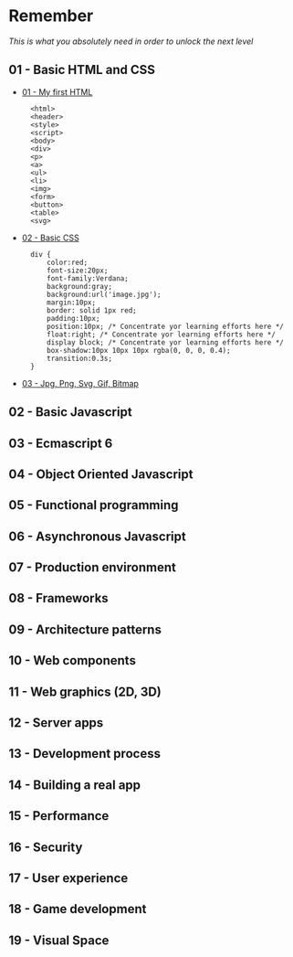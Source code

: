 # Remember
*This is what you absolutely need in order to unlock the next level*

## 01 - Basic HTML and CSS
- [01 - My first HTML](https://github.com/visual-space/visual-school/tree/master/01-basic-html-and-css/01-my-first-html)

        <html>
        <header>
        <style>
        <script>
        <body>
        <div>
        <p>
        <a>
        <ul>
        <li>
        <img>
        <form>
        <button>
        <table>
        <svg>

- [02 - Basic CSS](https://github.com/visual-space/visual-school/blob/master/01-basic-html-and-css/02-basic-css)

        div { 
            color:red;
            font-size:20px;
            font-family:Verdana;
            background:gray;
            background:url('image.jpg');
            margin:10px;
            border: solid 1px red;
            padding:10px;
            position:10px; /* Concentrate yor learning efforts here */
            float:right; /* Concentrate yor learning efforts here */
            display block; /* Concentrate yor learning efforts here */
            box-shadow:10px 10px 10px rgba(0, 0, 0, 0.4);
            transition:0.3s;
        }

- [03 - Jpg, Png, Svg, Gif, Bitmap](https://github.com/visual-space/visual-school/blob/master/01-basic-html-and-css/03-jpg-png-svg-gif-bitmap)

## 02 - Basic Javascript

## 03 - Ecmascript 6

## 04 - Object Oriented Javascript

## 05 - Functional programming

## 06 - Asynchronous Javascript

## 07 - Production environment

## 08 - Frameworks

## 09 - Architecture patterns

## 10 - Web components

## 11 - Web graphics (2D, 3D)

## 12 - Server apps

## 13 - Development process

## 14 - Building a real app

## 15 - Performance

## 16 - Security

## 17 - User experience

## 18 - Game development

## 19 - Visual Space
